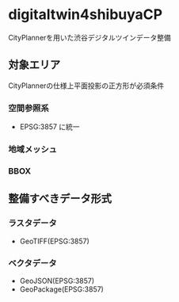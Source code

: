 # digitaltwin4shibuyaCP
CityPlannerを用いた渋谷デジタルツインデータ整備


## 対象エリア
CityPlannerの仕様上平面投影の正方形が必須条件

### 空間参照系
* EPSG:3857 に統一

### 地域メッシュ


### BBOX


## 整備すべきデータ形式

### ラスタデータ
* GeoTIFF(EPSG:3857)

#### 


### ベクタデータ
* GeoJSON(EPSG:3857)
* GeoPackage(EPSG:3857)


